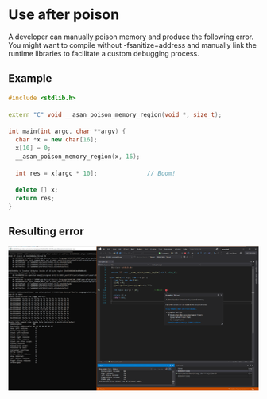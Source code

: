 # Use after poison

A developer can manually poison memory and produce the following error. You might want to compile without -fsanitize=address and manually link the runtime libraries to facilitate a custom debugging process.

## Example

```cpp
#include <stdlib.h>

extern "C" void __asan_poison_memory_region(void *, size_t);

int main(int argc, char **argv) {
  char *x = new char[16];
  x[10] = 0;
  __asan_poison_memory_region(x, 16);

  int res = x[argc * 10];              // Boom!
 
  delete [] x;
  return res;
}
```

## Resulting error

![example1](SRC_CODE/use-after-poison/example1.PNG)
